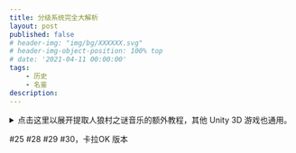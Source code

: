 ```yaml
---
title: 分级系统完全大解析
layout: post
published: false
# header-img: "img/bg/XXXXXX.svg"
# header-img-object-position: 100% top
# date: '2021-04-11 00:00:00'
tags:
    - 历史
    - 名鉴
description:
---
```

<details>
<summary>点击这里以展开提取人狼村之谜音乐的额外教程，其他 Unity 3D 游戏也通用。</summary>

</details>




#25 #28 #29 #30，卡拉OK 版本